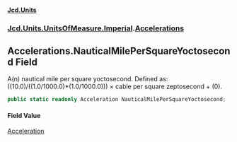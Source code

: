 #### [Jcd.Units](index.md 'index')
### [Jcd.Units.UnitsOfMeasure.Imperial](Jcd.Units.UnitsOfMeasure.Imperial.md 'Jcd.Units.UnitsOfMeasure.Imperial').[Accelerations](Accelerations.md 'Jcd.Units.UnitsOfMeasure.Imperial.Accelerations')

## Accelerations.NauticalMilePerSquareYoctosecond Field

A(n) nautical mile per square yoctosecond. Defined as: ((10.0)/((1.0/1000.0)*(1.0/1000.0))) × cable per square zeptosecond + (0).

```csharp
public static readonly Acceleration NauticalMilePerSquareYoctosecond;
```

#### Field Value
[Acceleration](Acceleration.md 'Jcd.Units.UnitTypes.Acceleration')